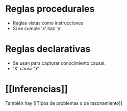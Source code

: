 # Reglas procedurales 

- Reglas vistas como instrucciones
- Si se cumple 'x' haz 'y'

# Reglas declarativas

- Se usan para capturar conocimiento causal. 
- 'X' causa 'Y'

# [[Inferencias]]

También hay [[Tipos de problemas o de razonamiento]]
